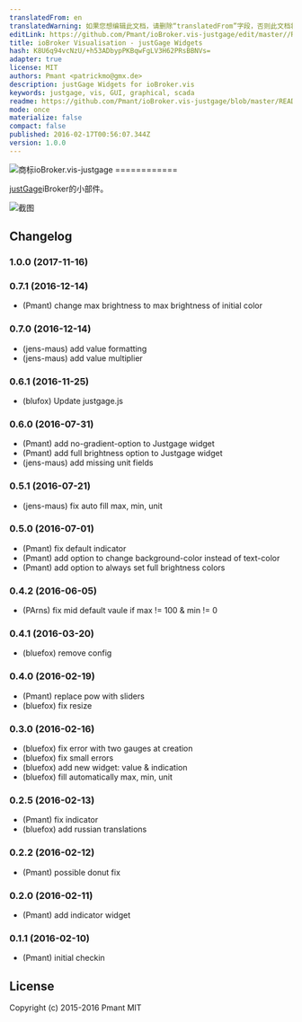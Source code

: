 ```yaml
---
translatedFrom: en
translatedWarning: 如果您想编辑此文档，请删除“translatedFrom”字段，否则此文档将再次自动翻译
editLink: https://github.com/Pmant/ioBroker.vis-justgage/edit/master//README.md
title: ioBroker Visualisation - justGage Widgets
hash: K8U6q94vcNzU/+h53ADbypPKBqwFgLV3H62PRsBBNVs=
adapter: true
license: MIT
authors: Pmant <patrickmo@gmx.de>
description: justGage Widgets for ioBroker.vis
keywords: justgage, vis, GUI, graphical, scada
readme: https://github.com/Pmant/ioBroker.vis-justgage/blob/master/README.md
mode: once
materialize: false
compact: false
published: 2016-02-17T00:56:07.344Z
version: 1.0.0
---
```

![商标](zh-cn/adapterref/iobroker.vis-justgage/../../../en/adapterref/iobroker.vis-justgage/admin/justgage.png)ioBroker.vis-justgage ============

[justGage](http://justgage.com/)iBroker的小部件。

![截图](zh-cn/adapterref/iobroker.vis-justgage/../../../en/adapterref/iobroker.vis-justgage/img/widgets.png)

## Changelog
### 1.0.0 (2017-11-16)

### 0.7.1 (2016-12-14)
- (Pmant) change max brightness to max brightness of initial color

### 0.7.0 (2016-12-14)
- (jens-maus) add value formatting
- (jens-maus) add value multiplier

### 0.6.1 (2016-11-25)
- (blufox) Update justgage.js

### 0.6.0 (2016-07-31)
- (Pmant) add no-gradient-option to Justgage widget
- (Pmant) add full brightness option to Justgage widget
- (jens-maus) add missing unit fields

### 0.5.1 (2016-07-21)
- (jens-maus) fix auto fill max, min, unit

### 0.5.0 (2016-07-01)
- (Pmant) fix default indicator
- (Pmant) add option to change background-color instead of text-color
- (Pmant) add option to always set full brightness colors

### 0.4.2 (2016-06-05)
- (PArns) fix mid default vaule if max != 100 & min != 0

### 0.4.1 (2016-03-20)
- (bluefox) remove config

### 0.4.0 (2016-02-19)
- (Pmant) replace pow with sliders
- (bluefox) fix resize

### 0.3.0 (2016-02-16)
- (bluefox) fix error with two gauges at creation
- (bluefox) fix small errors
- (bluefox) add new widget: value & indication
- (bluefox) fill automatically max, min, unit


### 0.2.5 (2016-02-13)
- (Pmant) fix indicator
- (bluefox) add russian translations

### 0.2.2 (2016-02-12)
- (Pmant) possible donut fix

### 0.2.0 (2016-02-11)
- (Pmant) add indicator widget

### 0.1.1 (2016-02-10)
- (Pmant) initial checkin

## License
 Copyright (c) 2015-2016 Pmant
 MIT